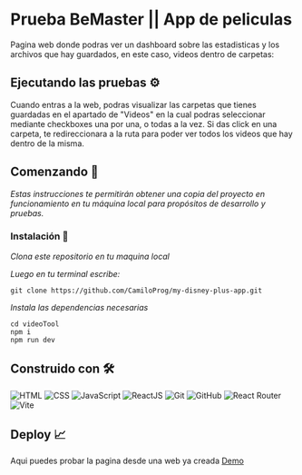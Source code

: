 # Prueba BeMaster || App de peliculas


Pagina web donde podras ver un dashboard sobre las estadisticas y los archivos que hay guardados, en este caso, videos dentro de carpetas: 



## Ejecutando las pruebas ⚙️

Cuando entras a la web, podras visualizar las carpetas que tienes guardadas en el apartado de "Videos" en la cual podras seleccionar mediante checkboxes una por una, o todas a la vez. Si das click en una carpeta, te redireccionara a la ruta para poder ver todos los videos que hay dentro de la misma.



## Comenzando 🚀
_Estas instrucciones te permitirán obtener una copia del proyecto en funcionamiento en tu máquina local para propósitos de desarrollo y pruebas._

### Instalación 🔧

_Clona este repositorio en tu maquina local_

_Luego en tu terminal escribe:_

```
git clone https://github.com/CamiloProg/my-disney-plus-app.git
```
_Instala las dependencias necesarias_

```
cd videoTool
npm i
npm run dev
```


## Construido con 🛠️
 ![HTML](https://img.shields.io/badge/HTML5-E34F26?style=for-the-badge&logo=html5&logoColor=white) ![CSS](https://img.shields.io/badge/CSS3-1572B6?style=for-the-badge&logo=css3&logoColor=white)  ![JavaScript](https://img.shields.io/badge/JavaScript-323330?style=for-the-badge&logo=javascript&logoColor=F7DF1E)   ![ReactJS](https://img.shields.io/badge/React-20232A?style=for-the-badge&logo=react&logoColor=61DAFB)
 ![Git](https://img.shields.io/badge/GIT-E44C30?style=for-the-badge&logo=git&logoColor=white)   ![GitHub](https://img.shields.io/badge/GitHub-100000?style=for-the-badge&logo=github&logoColor=white) ![React Router](https://img.shields.io/badge/React_Router-CA4245?style=for-the-badge&logo=react-router&logoColor=white)  ![Vite](https://img.shields.io/badge/Vite-B73BFE?style=for-the-badge&logo=vite&logoColor=FFD62E)
 

 ## Deploy 📈 
Aqui puedes probar la pagina desde una web ya creada
[Demo](https://main--movieapp-bemaster.netlify.app/)

